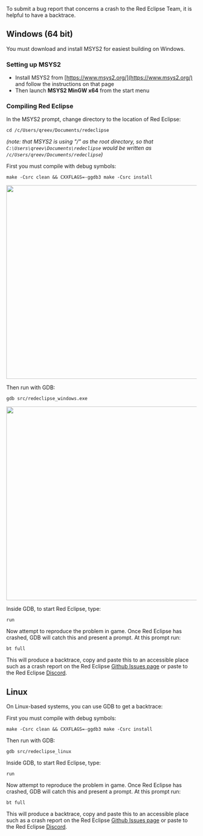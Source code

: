 To submit a bug report that concerns a crash to the Red Eclipse Team, it is helpful to have a backtrace.

## Windows (64 bit)

You must download and install MSYS2 for easiest building on Windows.

### Setting up MSYS2

- Install MSYS2 from [https://www.msys2.org/](https://www.msys2.org/) and follow the instructions on that page
- Then launch **MSYS2 MinGW x64** from the start menu

### Compiling Red Eclipse

In the MSYS2 prompt, change directory to the location of Red Eclipse:
```
cd /c/Users/qreev/Documents/redeclipse
```
*(note: that MSYS2 is using "/" as the root directory, so that `C:\Users\qreev\Documents\redeclipse` would be written as `/c/Users/qreev/Documents/redeclipse`)*

First you must compile with debug symbols:
```
make -Csrc clean && CXXFLAGS=-ggdb3 make -Csrc install
```

<a href="images/debug/win_dbg1.png" target="_blank"><img src="images/debug/win_dbg1.png" width="512px"/></a>

Then run with GDB:
```
gdb src/redeclipse_windows.exe
```

<a href="images/debug/win_dbg2.png" target="_blank"><img src="images/debug/win_dbg2.png" width="512px"/></a>

Inside GDB, to start Red Eclipse, type:
```
run
```

Now attempt to reproduce the problem in game. Once Red Eclipse has crashed, GDB will catch this and present a prompt. At this prompt run:
```
bt full
```
This will produce a backtrace, copy and paste this to an accessible place such as a crash report on the Red Eclipse [Github Issues page](https://github.com/redeclipse/base/issues) or paste to the Red Eclipse [Discord](https://discord.com/invite/RPDmG5Z).

## Linux

On Linux-based systems, you can use GDB to get a backtrace:

First you must compile with debug symbols:

```
make -Csrc clean && CXXFLAGS=-ggdb3 make -Csrc install
```

Then run with GDB:
```
gdb src/redeclipse_linux
```
Inside GDB, to start Red Eclipse, type:
```
run
```
Now attempt to reproduce the problem in game. Once Red Eclipse has crashed, GDB will catch this and present a prompt. At this prompt run:
```
bt full
```
This will produce a backtrace, copy and paste this to an accessible place such as a crash report on the Red Eclipse [Github Issues page](https://github.com/redeclipse/base/issues) or paste to the Red Eclipse [Discord](https://discord.com/invite/RPDmG5Z).
